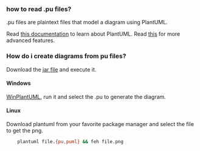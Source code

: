 ### how to read .pu files?

.pu files are plaintext files that model a diagram using PlantUML.

Read [this documentation](https://plantuml.com/starting) to learn about PlantUML.
Read [this](https://pdf.plantuml.net/1.2020.22/PlantUML_Language_Reference_Guide_en.pdf) for more advanced features.

### How do i create diagrams from pu files?

Download the [jar file](https://github.com/plantuml/plantuml/releases) and execute it.

#### Windows

[WinPlantUML](https://apps.microsoft.com/detail/9njh4b0fxgh4?hl=en-us&gl=US), run it and select the .pu to generate the diagram.

#### Linux

Download plantuml from your favorite package manager and select the file to get the png.
```bash
    plantuml file.{pu,puml} && feh file.png
```
